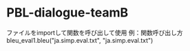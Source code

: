 # PBL-dialogue-teamB

ファイルをimportして関数を呼び出して使用
例：関数呼び出し方
bleu_eval1.bleu("ja.simp.eval.txt", "ja.simp.eval.txt")
